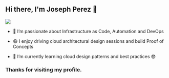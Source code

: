## Hi there, I'm Joseph Perez 👋

<img src = https://badges.pufler.dev/visits/zepperez/zepperez>

- 🔭  I’m passionate about Infrastructure as Code, Automation and DevOps
  
- 😃  I enjoy driving cloud architectural design sessions and build Proof of Concepts
  
- 🌱  I’m currently learning cloud design patterns and best practices 😎




### Thanks for visiting my profile.
